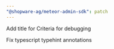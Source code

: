 ```yaml
---
"@shopware-ag/meteor-admin-sdk": patch
---
```


Add title for Criteria for debugging

Fix typescript typehint annotations

